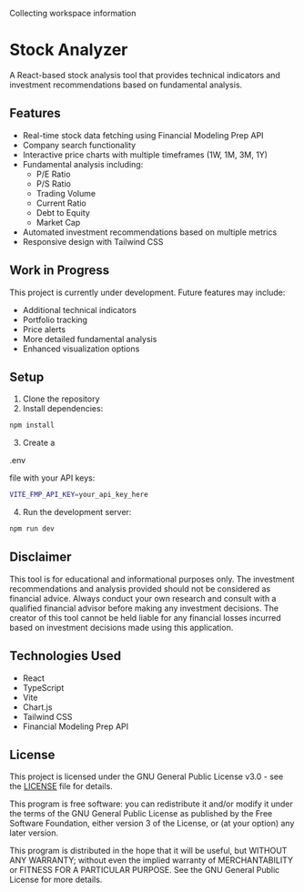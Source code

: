 Collecting workspace information

# Stock Analyzer

A React-based stock analysis tool that provides technical indicators and investment recommendations based on fundamental analysis.

## Features

- Real-time stock data fetching using Financial Modeling Prep API
- Company search functionality
- Interactive price charts with multiple timeframes (1W, 1M, 3M, 1Y)
- Fundamental analysis including:
  - P/E Ratio
  - P/S Ratio
  - Trading Volume
  - Current Ratio
  - Debt to Equity
  - Market Cap
- Automated investment recommendations based on multiple metrics
- Responsive design with Tailwind CSS

## Work in Progress

This project is currently under development. Future features may include:
- Additional technical indicators
- Portfolio tracking
- Price alerts
- More detailed fundamental analysis
- Enhanced visualization options

## Setup

1. Clone the repository
2. Install dependencies:
```sh
npm install
```
3. Create a 

.env

 file with your API keys:
```sh
VITE_FMP_API_KEY=your_api_key_here
```
4. Run the development server:
```sh
npm run dev
```

## Disclaimer

This tool is for educational and informational purposes only. The investment recommendations and analysis provided should not be considered as financial advice. Always conduct your own research and consult with a qualified financial advisor before making any investment decisions. The creator of this tool cannot be held liable for any financial losses incurred based on investment decisions made using this application.

## Technologies Used

- React
- TypeScript
- Vite
- Chart.js
- Tailwind CSS
- Financial Modeling Prep API

## License

This project is licensed under the GNU General Public License v3.0 - see the [LICENSE](LICENSE) file for details.

This program is free software: you can redistribute it and/or modify it under the terms of the GNU General Public License as published by the Free Software Foundation, either version 3 of the License, or (at your option) any later version.

This program is distributed in the hope that it will be useful, but WITHOUT ANY WARRANTY; without even the implied warranty of MERCHANTABILITY or FITNESS FOR A PARTICULAR PURPOSE. See the GNU General Public License for more details.